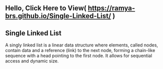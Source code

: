 ## Hello, Click Here to View( https://ramya-brs.github.io/Single-Linked-List/ )


## Single Linked List
A singly linked list is a linear data structure where elements, called nodes, contain data and a reference (link) to the next node, forming a chain-like sequence with a head pointing to the first node. It allows for sequential access and dynamic size.
